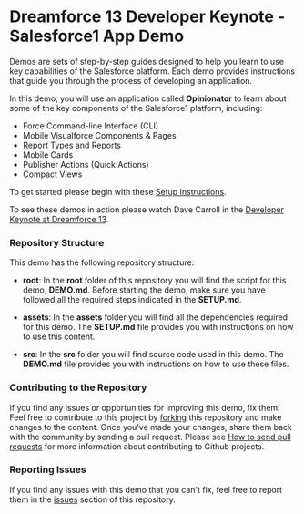 # Dreamforce 13 Developer Keynote - Salesforce1 App Demo #

Demos are sets of step-by-step guides designed to help you learn to use key capabilities of the Salesforce platform. Each demo provides instructions that guide you through the process of developing an application.

In this demo, you will use an application called **Opinionator** to learn about some of the key components of the Salesforce1 platform, including:

- Force Command-line Interface (CLI)
- Mobile Visualforce Components & Pages
- Report Types and Reports
- Mobile Cards
- Publisher Actions (Quick Actions)
- Compact Views

To get started please begin with these [Setup Instructions](https://github.com/developerforce/demo-df13-devkeynote-s1app/blob/master/SETUP.md).

To see these demos in action please watch Dave Carroll in the [Developer Keynote at Dreamforce 13](http://www.youtube.com/watch?v=KELBWQIVcfk&list=PLScnZWsj0lrRCMuciE0La1_iKtCPt4Kka).

### Repository Structure ###

This demo has the following repository structure:

- **root**: In the **root** folder of this repository you will find the script for this demo, **DEMO.md**. Before starting the demo, make sure you have followed all the required steps indicated in the **SETUP.md**.

- **assets**: In the **assets** folder you will find all the dependencies required for this demo. The **SETUP.md** file provides you with instructions on how to use this content.

- **src**: In the **src** folder you will find source code used in this demo. The **DEMO.md** file provides you with instructions on how to use these files.

### Contributing to the Repository ###

If you find any issues or opportunities for improving this demo, fix them!  Feel free to contribute to this project by [forking](http://help.github.com/fork-a-repo/) this repository and make changes to the content.  Once you've made your changes, share them back with the community by sending a pull request. Please see [How to send pull requests](http://help.github.com/send-pull-requests/) for more information about contributing to Github projects.

### Reporting Issues ###

If you find any issues with this demo that you can't fix, feel free to report them in the [issues](https://github.com/developerforce/demo-df13-devkeynote-s1app/issues) section of this repository.
